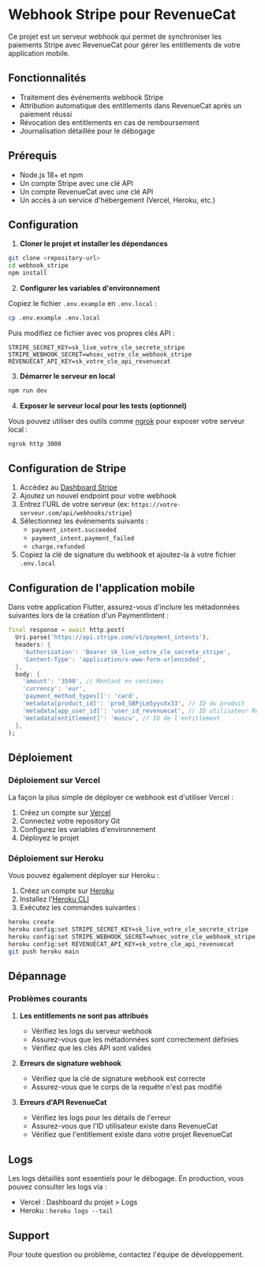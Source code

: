 # Webhook Stripe pour RevenueCat

Ce projet est un serveur webhook qui permet de synchroniser les paiements Stripe avec RevenueCat pour gérer les entitlements de votre application mobile.

## Fonctionnalités

- Traitement des événements webhook Stripe
- Attribution automatique des entitlements dans RevenueCat après un paiement réussi
- Révocation des entitlements en cas de remboursement
- Journalisation détaillée pour le débogage

## Prérequis

- Node.js 18+ et npm
- Un compte Stripe avec une clé API
- Un compte RevenueCat avec une clé API
- Un accès à un service d'hébergement (Vercel, Heroku, etc.)

## Configuration

1. **Cloner le projet et installer les dépendances**

```bash
git clone <repository-url>
cd webhook_stripe
npm install
```

2. **Configurer les variables d'environnement**

Copiez le fichier `.env.example` en `.env.local` :

```bash
cp .env.example .env.local
```

Puis modifiez ce fichier avec vos propres clés API :

```
STRIPE_SECRET_KEY=sk_live_votre_cle_secrete_stripe
STRIPE_WEBHOOK_SECRET=whsec_votre_cle_webhook_stripe
REVENUECAT_API_KEY=sk_votre_cle_api_revenuecat
```

3. **Démarrer le serveur en local**

```bash
npm run dev
```

4. **Exposer le serveur local pour les tests (optionnel)**

Vous pouvez utiliser des outils comme [ngrok](https://ngrok.com/) pour exposer votre serveur local :

```bash
ngrok http 3000
```

## Configuration de Stripe

1. Accédez au [Dashboard Stripe](https://dashboard.stripe.com/webhooks)
2. Ajoutez un nouvel endpoint pour votre webhook
3. Entrez l'URL de votre serveur (ex: `https://votre-serveur.com/api/webhooks/stripe`)
4. Sélectionnez les événements suivants :
   - `payment_intent.succeeded`
   - `payment_intent.payment_failed`
   - `charge.refunded`
5. Copiez la clé de signature du webhook et ajoutez-la à votre fichier `.env.local`

## Configuration de l'application mobile

Dans votre application Flutter, assurez-vous d'inclure les métadonnées suivantes lors de la création d'un PaymentIntent :

```dart
final response = await http.post(
  Uri.parse('https://api.stripe.com/v1/payment_intents'),
  headers: {
    'Authorization': 'Bearer sk_live_votre_cle_secrete_stripe',
    'Content-Type': 'application/x-www-form-urlencoded',
  },
  body: {
    'amount': '3590', // Montant en centimes
    'currency': 'eur',
    'payment_method_types[]': 'card',
    'metadata[product_id]': 'prod_SBPjLm5yyvXx33', // ID du produit
    'metadata[app_user_id]': 'user_id_revenuecat', // ID utilisateur RevenueCat
    'metadata[entitlement]': 'muscu', // ID de l'entitlement
  },
);
```

## Déploiement

### Déploiement sur Vercel

La façon la plus simple de déployer ce webhook est d'utiliser Vercel :

1. Créez un compte sur [Vercel](https://vercel.com/)
2. Connectez votre repository Git
3. Configurez les variables d'environnement
4. Déployez le projet

### Déploiement sur Heroku

Vous pouvez également déployer sur Heroku :

1. Créez un compte sur [Heroku](https://heroku.com/)
2. Installez l'[Heroku CLI](https://devcenter.heroku.com/articles/heroku-cli)
3. Exécutez les commandes suivantes :

```bash
heroku create
heroku config:set STRIPE_SECRET_KEY=sk_live_votre_cle_secrete_stripe
heroku config:set STRIPE_WEBHOOK_SECRET=whsec_votre_cle_webhook_stripe
heroku config:set REVENUECAT_API_KEY=sk_votre_cle_api_revenuecat
git push heroku main
```

## Dépannage

### Problèmes courants

1. **Les entitlements ne sont pas attribués**
   - Vérifiez les logs du serveur webhook
   - Assurez-vous que les métadonnées sont correctement définies
   - Vérifiez que les clés API sont valides

2. **Erreurs de signature webhook**
   - Vérifiez que la clé de signature webhook est correcte
   - Assurez-vous que le corps de la requête n'est pas modifié

3. **Erreurs d'API RevenueCat**
   - Vérifiez les logs pour les détails de l'erreur
   - Assurez-vous que l'ID utilisateur existe dans RevenueCat
   - Vérifiez que l'entitlement existe dans votre projet RevenueCat

## Logs

Les logs détaillés sont essentiels pour le débogage. En production, vous pouvez consulter les logs via :

- Vercel : Dashboard du projet > Logs
- Heroku : `heroku logs --tail`

## Support

Pour toute question ou problème, contactez l'équipe de développement.
